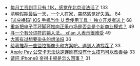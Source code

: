 - [每月工资到手只有 11K，感觉在北京没法活了](https://www.v2ex.com/t/768071) 133
- [清明假期最后一天，一个人在家，突然感觉好失落。](https://www.v2ex.com/t/768083) 84
- [[送兑换码] iOS 手机当作 U 盘使用工具！ 独立开发者送上](https://www.v2ex.com/t/768035) 68
- [重新把电子手环脚环推向正采市场是否会是个新商业模式？](https://www.v2ex.com/t/768034) 49
- [寻一个有分词符的输入法， xi'an 人表示很难受](https://www.v2ex.com/t/768050) 49
- [大家有过想要染头的想法吗](https://www.v2ex.com/t/768055) 36
- [给我推荐一些监控摄像头和方案吧，遇到人渣找茬了](https://www.v2ex.com/t/768062) 33
- [Apple Pay 公交卡无法快速连刷有没有什么技巧可以改善😂](https://www.v2ex.com/t/768097) 33
- [请问 iPhone8 变得卡顿是怎么回事？](https://www.v2ex.com/t/768087) 31